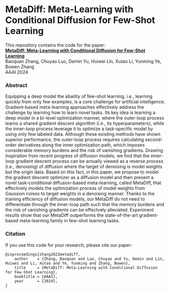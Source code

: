 # MetaDiff: Meta-Learning with Conditional Diffusion for Few-Shot Learning
This repository contains the code for the paper:
<br>
[**MetaDiff: Meta-Learning with Conditional Diffusion for Few-Shot Learning**](https://arxiv.org/pdf/2307.16424.pdf)
<br>
Baoquan Zhang, Chuyao Luo, Demin Yu, Huiwei Lin, Xutao Li, Yunming Ye, Bowen Zhang
<br>
AAAI 2024

### Abstract

Equipping a deep model the abaility of few-shot learning, i.e., learning quickly from only few examples, is a core challenge for artificial intelligence. Gradient-based meta-learning approaches effectively address the challenge by learning how to learn novel tasks. Its key idea is learning a deep model in a bi-level optimization manner, where the outer-loop process learns a shared gradient descent algorithm (i.e., its hyperparameters), while the inner-loop process leverage it to optimize a task-specific model by using only few labeled data. Although these existing methods have shown superior performance, the outer-loop process requires calculating second-order derivatives along the inner optimization path, which imposes considerable memory burdens and the risk of vanishing gradients. Drawing inspiration from recent progress of diffusion models, we find that the inner-loop gradient descent process can be actually viewed as a reverse process (i.e., denoising) of diffusion where the target of denoising is model weights but the origin data. Based on this fact, in this paper, we propose to model the gradient descent optimizer as a diffusion model and then present a novel task-conditional diffusion-based meta-learning, called MetaDiff, that effectively models the optimization process of model weights from Gaussion noises to target weights in a denoising manner. Thanks to the training efficiency of diffusion models, our MetaDiff do not need to differentiate through the inner-loop path such that the memory burdens and the risk of vanishing gradients can be effectvely alleviated. Experiment results show that our MetaDiff outperforms the state-of-the-art gradient-based meta-learning family in few-shot learning tasks.

### Citation

If you use this code for your research, please cite our paper:
```
@inproceedings{zhang2022metadiff,
	author    = {Zhang, Baoquan and Luo, Chuyao and Yu, Demin and Lin, Huiwei and Li, Xutao and Ye, Yunming and Zhang, Bowen},
	title     = {MetaDiff: Meta-Learning with Conditional Diffusion for Few-Shot Learning},
	booktitle = {AAAI},
	year      = {2024},
}
```
